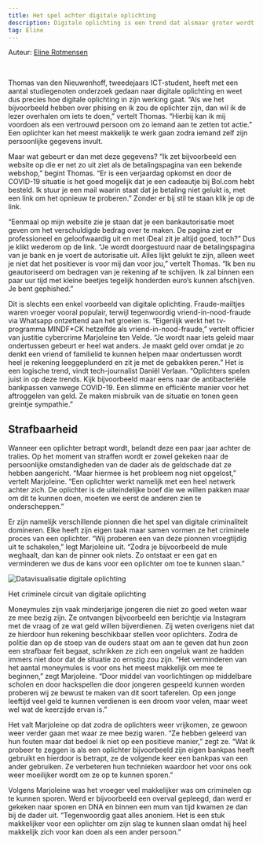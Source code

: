 ```yaml
---
title: Het spel achter digitale oplichting
description: Digitale oplichting is een trend dat alsmaar groter wordt. Door middel van bijvoorbeeld een Whatsapp-berichtje weten oplichters geld af te troggelen van onschuldige mensen. Sinds de uitbraak van corona zijn er in Overijssel al 60 aangiftes gedaan tegen deze nieuwe soort fraude, meldt RTV Oost. Maar hoe gaan oplichters precies te werk?
tag: Eline
---
```

<p class="auteur">Auteur: <a href="https://opgelichtoverijssel.nl/tag/Eline">Eline Rotmensen</a></p>
<br>

Thomas van den Nieuwenhoff, tweedejaars ICT-student, heeft met een aantal studiegenoten onderzoek gedaan naar digitale oplichting en weet dus precies hoe digitale oplichting in zijn werking gaat. “Als we het bijvoorbeeld hebben over phising en ik zou de oplichter zijn, dan wil ik de lezer overhalen om iets te doen,” vertelt Thomas. “Hierbij kan ik mij voordoen als een vertrouwd persoon om zo iemand aan te zetten tot actie.” Een oplichter kan het meest makkelijk te werk gaan zodra iemand zelf zijn persoonlijke gegevens invult. 

Maar wat gebeurt er dan met deze gegevens? “Ik zet bijvoorbeeld een website op die er net zo uit ziet als de betalingspagina van een bekende webshop,” begint Thomas. “Er is een verjaardag opkomst en door de COVID-19 situatie is het goed mogelijk dat je een cadeautje bij Bol.com hebt besteld. Ik stuur je een mail waarin staat dat je betaling niet gelukt is, met een link om het opnieuw te proberen.” Zonder er bij stil te staan klik je op de link. 

“Eenmaal op mijn website zie je staan dat je een bankautorisatie moet geven om het verschuldigde bedrag over te maken. De pagina ziet er professioneel en geloofwaardig uit en met iDeal zit je altijd goed, toch?” Dus je klikt wederom op de link. “Je wordt doorgestuurd naar de betalingspagina van je bank en je voert de autorisatie uit. Alles lijkt gelukt te zijn, alleen weet je niet dat het positiever is voor mij dan voor jou,” vertelt Thomas. “Ik ben nu geautoriseerd om bedragen van je rekening af te schijven. Ik zal binnen een paar uur tijd met kleine beetjes tegelijk honderden euro’s kunnen afschijven. Je bent gephished.”

Dit is slechts een enkel voorbeeld van digitale oplichting. Fraude-mailtjes waren vroeger vooral populair, terwijl tegenwoordig vriend-in-nood-fraude via Whatsapp ontzettend aan het groeien is. “Eigenlijk werkt het tv-programma MINDF*CK hetzelfde als vriend-in-nood-fraude,” vertelt officier van justitie cybercrime Marjoleine ten Velde. “Je wordt naar iets geleid maar ondertussen gebeurt er heel wat anders. Je maakt geld over omdat je zo denkt een vriend of familielid te kunnen helpen maar ondertussen wordt heel je rekening leeggeplunderd en zit je met de gebakken peren.” Het is een logische trend, vindt tech-journalist Daniël Verlaan. “Oplichters spelen juist in op deze trends. Kijk bijvoorbeeld maar eens naar de antibacteriële bankpassen vanwege COVID-19. Een slimme en efficiënte manier voor het aftroggelen van geld. Ze maken misbruik van de situatie en tonen geen greintje sympathie.”

 

## Strafbaarheid

Wanneer een oplichter betrapt wordt, belandt deze een paar jaar achter de tralies. Op het moment van straffen wordt er zowel gekeken naar de persoonlijke omstandigheden van de dader als de geldschade dat ze hebben aangericht. “Maar hiermee is het probleem nog niet opgelost,” vertelt Marjoleine. “Een oplichter werkt namelijk met een heel netwerk achter zich. De oplichter is de uiteindelijke boef die we willen pakken maar om dit te kunnen doen, moeten we eerst de anderen zien te onderscheppen.”

Er zijn namelijk verschillende pionnen die het spel van digitale criminaliteit domineren. Elke heeft zijn eigen taak maar samen vormen ze het criminele proces van een oplichter. “Wij proberen een van deze pionnen vroegtijdig uit te schakelen,” legt Marjoleine uit. “Zodra je bijvoorbeeld de mule weghaalt, dan kan de pinner ook niets. Zo ontstaat er een gat en verminderen we dus de kans voor een oplichter om toe te kunnen slaan.” 

![Datavisualisatie digitale oplichting](https://opgelichtoverijssel.nl/img/visualisatie-digitale-oplichting.jpg)
<p class="bijschrift">Het criminele circuit van digitale oplichting</p>

Moneymules zijn vaak minderjarige jongeren die niet zo goed weten waar ze mee bezig zijn. Ze ontvangen bijvoorbeeld een berichtje via Instagram met de vraag of ze wat geld willen bijverdienen. Zij weten overigens niet dat ze hierdoor hun rekening beschikbaar stellen voor oplichters. Zodra de politie dan op de stoep van de ouders staat om aan te geven dat hun zoon een strafbaar feit begaat, schrikken ze zich een ongeluk want ze hadden immers niet door dat de situatie zo ernstig zou zijn. “Het verminderen van het aantal moneymules is voor ons het meest makkelijk om mee te beginnen,” zegt Marjoleine. “Door middel van voorlichtingen op middelbare scholen en door hackspellen die door jongeren gespeeld kunnen worden proberen wij ze bewust te maken van dit soort taferelen. Op een jonge leeftijd veel geld te kunnen verdienen is een droom voor velen, maar weet wel wat de keerzijde ervan is.”

Het valt Marjoleine op dat zodra de oplichters weer vrijkomen, ze gewoon weer verder gaan met waar ze mee bezig waren. “Ze hebben geleerd van hun fouten maar dat bedoel ik niet op een positieve manier,” zegt ze. “Wat ik probeer te zeggen is als een oplichter bijvoorbeeld zijn eigen bankpas heeft gebruikt en hierdoor is betrapt, ze de volgende keer een bankpas van een ander gebruiken. Ze verbeteren hun technieken waardoor het voor ons ook weer moeilijker wordt om ze op te kunnen sporen.”

Volgens Marjoleine was het vroeger veel makkelijker was om criminelen op te kunnen sporen. Werd er bijvoorbeeld een overval gepleegd, dan werd er gekeken naar sporen en DNA en binnen een mum van tijd kwamen ze dan bij de dader uit. “Tegenwoordig gaat alles anoniem. Het is een stuk makkelijker voor een oplichter om zijn slag te kunnen slaan omdat hij heel makkelijk zich voor kan doen als een ander persoon.”
